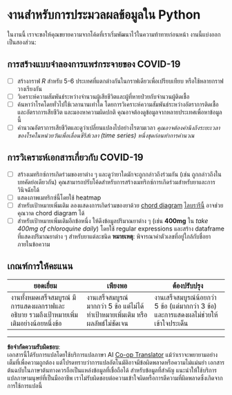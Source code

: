 <!--
CO_OP_TRANSLATOR_METADATA:
{
  "original_hash": "dc8f035ce92e4eaa078ab19caa68267a",
  "translation_date": "2025-08-26T21:07:04+00:00",
  "source_file": "2-Working-With-Data/07-python/assignment.md",
  "language_code": "th"
}
-->
# งานสำหรับการประมวลผลข้อมูลใน Python

ในงานนี้ เราจะขอให้คุณขยายความจากโค้ดที่เราเริ่มพัฒนาไว้ในความท้าทายก่อนหน้า งานนี้แบ่งออกเป็นสองส่วน:

## การสร้างแบบจำลองการแพร่กระจายของ COVID-19

 - [ ] สร้างกราฟ *R* สำหรับ 5-6 ประเทศที่แตกต่างกันในกราฟเดียวเพื่อเปรียบเทียบ หรือใช้หลายกราฟวางเรียงกัน
 - [ ] วิเคราะห์ความสัมพันธ์ระหว่างจำนวนผู้เสียชีวิตและผู้ที่หายป่วยกับจำนวนผู้ติดเชื้อ
 - [ ] ค้นหาว่าโรคโดยทั่วไปใช้เวลานานเท่าใด โดยการวิเคราะห์ความสัมพันธ์ระหว่างอัตราการติดเชื้อและอัตราการเสียชีวิต และมองหาความผิดปกติ คุณอาจต้องดูข้อมูลจากหลายประเทศเพื่อหาข้อมูลนี้
 - [ ] คำนวณอัตราการเสียชีวิตและดูว่าเปลี่ยนแปลงไปอย่างไรตามเวลา *คุณอาจต้องคำนึงถึงระยะเวลาของโรคในหน่วยวันเพื่อเลื่อนซีรีส์เวลา (time series) หนึ่งชุดก่อนทำการคำนวณ*

## การวิเคราะห์เอกสารเกี่ยวกับ COVID-19

- [ ] สร้างเมทริกซ์การเกิดร่วมของยาต่าง ๆ และดูว่ายาใดมักจะถูกกล่าวถึงร่วมกัน (เช่น ถูกกล่าวถึงในบทคัดย่อเดียวกัน) คุณสามารถปรับโค้ดสำหรับการสร้างเมทริกซ์การเกิดร่วมสำหรับยาและการวินิจฉัยได้
- [ ] แสดงภาพเมทริกซ์นี้โดยใช้ heatmap
- [ ] สำหรับเป้าหมายเพิ่มเติม ลองแสดงการเกิดร่วมของยาด้วย [chord diagram](https://en.wikipedia.org/wiki/Chord_diagram) [ไลบรารีนี้](https://pypi.org/project/chord/) อาจช่วยคุณวาด chord diagram ได้
- [ ] สำหรับเป้าหมายเพิ่มเติมอีกข้อหนึ่ง ให้ดึงข้อมูลปริมาณยาต่าง ๆ (เช่น **400mg** ใน *take 400mg of chloroquine daily*) โดยใช้ regular expressions และสร้าง dataframe ที่แสดงปริมาณยาต่าง ๆ สำหรับยาแต่ละชนิด **หมายเหตุ**: พิจารณาค่าตัวเลขที่อยู่ใกล้กับชื่อยาภายในข้อความ

## เกณฑ์การให้คะแนน

ยอดเยี่ยม | เพียงพอ | ต้องปรับปรุง
--- | --- | -- |
งานทั้งหมดเสร็จสมบูรณ์ มีการแสดงผลกราฟและอธิบาย รวมถึงเป้าหมายเพิ่มเติมอย่างน้อยหนึ่งข้อ | งานเสร็จสมบูรณ์มากกว่า 5 ข้อ แต่ไม่ได้ทำเป้าหมายเพิ่มเติม หรือผลลัพธ์ไม่ชัดเจน | งานเสร็จสมบูรณ์น้อยกว่า 5 ข้อ (แต่มากกว่า 3 ข้อ) และการแสดงผลไม่ช่วยให้เข้าใจประเด็น

---

**ข้อจำกัดความรับผิดชอบ**:  
เอกสารนี้ได้รับการแปลโดยใช้บริการแปลภาษา AI [Co-op Translator](https://github.com/Azure/co-op-translator) แม้ว่าเราจะพยายามอย่างเต็มที่เพื่อความถูกต้อง แต่โปรดทราบว่าการแปลอัตโนมัติอาจมีข้อผิดพลาดหรือความไม่แม่นยำ เอกสารต้นฉบับในภาษาต้นทางควรถือเป็นแหล่งข้อมูลที่เชื่อถือได้ สำหรับข้อมูลที่สำคัญ แนะนำให้ใช้บริการแปลภาษามนุษย์ที่เป็นมืออาชีพ เราไม่รับผิดชอบต่อความเข้าใจผิดหรือการตีความที่ผิดพลาดซึ่งเกิดจากการใช้การแปลนี้